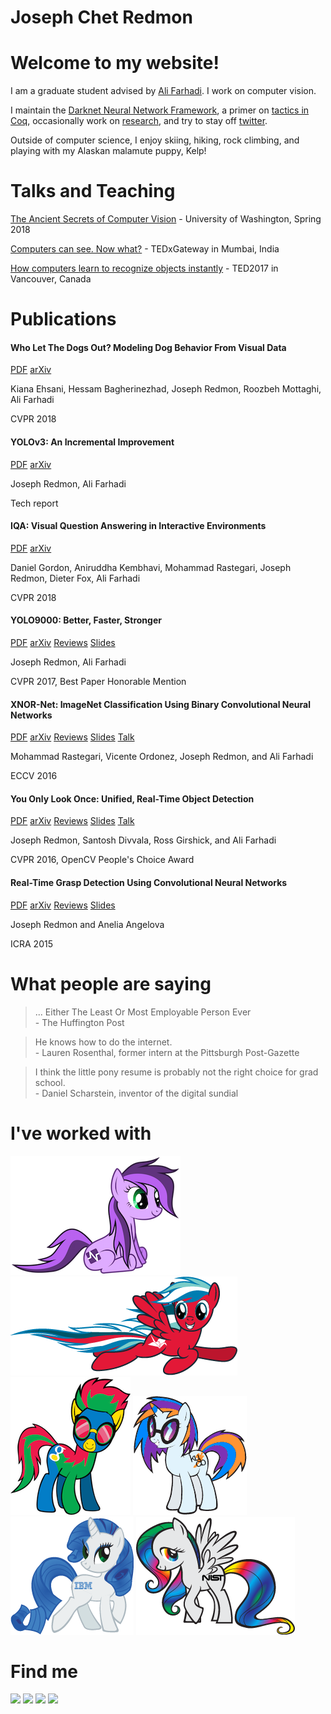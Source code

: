 <style>
#ponies img, #external img{
display:inline;
}
</style>

<div class=top>
<h1 class="header">Joseph Chet Redmon</h1>
<div class='green bar'></div>
<div class='blue bar'></div>
</div>

# Welcome to my website!

I am a graduate student advised by [Ali Farhadi](https://homes.cs.washington.edu/~ali/index.html). I work on computer vision.

I maintain the [Darknet Neural Network Framework](https://pjreddie.com/darknet/), a primer on [tactics in Coq](https://pjreddie.com/coq-tactics/), occasionally work on [research](https://pjreddie.com/publications/), and try to stay off [twitter](https://twitter.com/pjreddie). 

Outside of computer science, I enjoy skiing, hiking, rock climbing, and playing with my Alaskan malamute puppy, Kelp!

# Talks and Teaching

[The Ancient Secrets of Computer Vision](https://pjreddie.com/courses/computer-vision/) - University of Washington, Spring 2018

[Computers can see. Now what?](https://www.youtube.com/watch?v=XS2UWYuh5u0) - TEDxGateway in Mumbai, India

[How computers learn to recognize objects instantly](https://www.ted.com/talks/joseph_redmon_how_a_computer_learns_to_recognize_objects_instantly/discussion?language=en) - TED2017 in Vancouver, Canada

# Publications 

<div class="paper">
<h4>Who Let The Dogs Out? Modeling Dog Behavior From Visual Data</h4>
<a class="button" href="/media/files/papers/1803.10827.pdf">PDF</a>
<a class="button" href="https://arxiv.org/abs/1803.10827">arXiv</a>
<p class="byline">Kiana Ehsani, Hessam Bagherinezhad, Joseph Redmon, Roozbeh Mottaghi, Ali Farhadi</p>
<p class="code desc">CVPR 2018</p>
<div class="break"></div>
</div>
<div class="paper">
<h4>YOLOv3: An Incremental Improvement</h4>
<a class="button" href="/media/files/papers/YOLOv3.pdf">PDF</a>
<a class="button" href="https://arxiv.org/abs/1804.02767">arXiv</a>
<p class="byline">Joseph Redmon, Ali Farhadi</p>
<p class="code desc">Tech report</p>
<div class="break"></div>
</div>
<div class="paper">
<h4>IQA: Visual Question Answering in Interactive Environments</h4>
<a class="button" href="/media/files/papers/IQA.pdf">PDF</a>
<a class="button" href="https://arxiv.org/abs/1712.03316">arXiv</a>
<p class="byline">Daniel Gordon, Aniruddha Kembhavi, Mohammad Rastegari, Joseph Redmon, Dieter Fox, Ali Farhadi</p>
<p class="code desc">CVPR 2018</p>
<div class="break"></div>
</div>
<div class="paper">
<h4>YOLO9000: Better, Faster, Stronger</h4>
<a class="button" href="/media/files/papers/YOLO9000.pdf">PDF</a>
<a class="button" href="https://arxiv.org/abs/1612.08242">arXiv</a>
<a class="button" href="/publications/yolo9000/">Reviews</a>
<a class="button" href="https://docs.google.com/presentation/d/14qBAiyhMOFl_wZW4dA1CkixgXwf0zKGbpw_0oHK8yEM/edit?usp=sharing">Slides</a>
<p class="byline">Joseph Redmon, Ali Farhadi</p>
<p class="code desc">CVPR 2017, Best Paper Honorable Mention</p>
<div class="break"></div>
</div>
<div class="paper">
<h4>XNOR-Net: ImageNet Classification Using Binary Convolutional Neural Networks</h4>
<a class="button" href="/media/files/papers/xnor.pdf">PDF</a>
<a class="button" href="http://arxiv.org/abs/1603.05279">arXiv</a>
<a class="button" href="/publications/xnor/">Reviews</a>
<a class="button" href="http://pjreddie.com/media/files/XNOR_ECCV2.pdf">Slides</a>
<a class="button" href="http://videolectures.net/eccv2016_rastegari_neural_networks/">Talk</a>
<p class="byline">Mohammad Rastegari, Vicente Ordonez, Joseph Redmon, and Ali Farhadi</p>
<p class="code desc">ECCV 2016</p>
<div class="break"></div>
</div>
<div class="paper">
<h4>You Only Look Once: Unified, Real-Time Object Detection</h4>
<a class="button" href="/media/files/papers/yolo_1.pdf">PDF</a>
<a class="button" href="http://arxiv.org/abs/1506.02640">arXiv</a>
<a class="button" href="/publications/yolo/">Reviews</a>
<a class="button" href="https://docs.google.com/presentation/d/1kAa7NOamBt4calBU9iHgT8a86RRHz9Yz2oh4-GTdX6M/edit?usp=sharing">Slides</a>
<a class="button" href="https://www.youtube.com/watch?v=NM6lrxy0bxs">Talk</a>
<p class="byline">Joseph Redmon, Santosh Divvala, Ross Girshick, and Ali Farhadi</p>
<p class="code desc">CVPR 2016, OpenCV People's Choice Award</p>
<div class="break"></div>
</div>
<div class="paper">
<h4>Real-Time Grasp Detection Using Convolutional Neural Networks</h4>
<a class="button" href="/media/files/papers/grasp_detection_1.pdf">PDF</a>
<a class="button" href="http://arxiv.org/abs/1412.3128">arXiv</a>
<a class="button" href="/publications/grasp-detection/">Reviews</a>
<a class="button" href="https://docs.google.com/presentation/d/1Zc9-iR1eVz-zysinwb7bzLGC2no2ZiaD897_14dGbhw/edit?usp=sharing">Slides</a>
<p class="byline">Joseph Redmon and Anelia Angelova</p>
<p class="code desc">ICRA 2015</p>
<div class="break"></div>
</div>

# What people are saying

<blockquote>
... Either The Least Or Most Employable Person Ever
<footer>- The Huffington Post</footer>
</blockquote>
<blockquote>
He knows how to do the internet.
<footer>- Lauren Rosenthal, former intern at the Pittsburgh Post-Gazette</footer>
</blockquote>
<blockquote>
I think the little pony resume is probably not the right choice for grad school.
<footer>- Daniel Scharstein, inventor of the digital sundial</footer>
</blockquote>

# I've worked with

<div id=ponies>
<a target=_blank href="http://uwplse.org/" ><img src="/static/img/plse.png" /></a>
<a target=_blank href="http://www.zerocater.com" ><img src="/static/img/ZeroCater.png" /></a>
<a target=_blank href="http://research.google.com/" ><img src="/static/img/gpony.png" /></a>
<a target=_blank href="http://kucb.org"><img src="/static/img/KUCB.png" /></a>
<a target=_blank href="http://www.ibm.com" ><img src="/static/img/IBM.png" /></a>
<a target=_blank href="http://www.nist.gov" ><img src="/static/img/NIST.png" /></a>
</div>

# Find me
<div id=external>
<a target=_blank href="https://scholar.google.com/citations?user=TDk_NfkAAAAJ" ><img src="/media/image/gscholar.png" /></a>
<a target=_blank href="https://github.com/pjreddie" ><img src="/static/logos/github.png" /></a>
<a target=_blank href="https://bsky.app/profile/pjreddie.bsky.social"><img src="/static/logos/twitter.png" /></a>
<a target=_blank href="https://www.kaggle.com/users/16295/pjreddie"><img src="/static/logos/kaggle.png" /></a>
</div>
